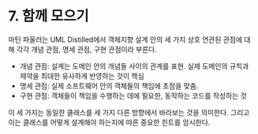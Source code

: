 # 7. 함께 모으기

마틴 파울러는 UML Distilled에서 객체지향 설계 안의 세 가지 상호 연관된 관점에 대해 각각 개념 관점, 명세 관점, 구현 관점이라 부른다.

- 개념 관점: 설계는 도메인 안의 개념들 사이의 관계를 표현. 실제 도메인의 규칙과 제약을 최대한 유사하게 반영하는 것이 핵심
- 명세 관점: 실제 소프트웨어 안의 객체들의 책임에 초점을 맞춤.
- 구현 관점: 객체들이 책임을 수행하는 데에 필요한, 동작하는 코드를 작성하는 것

이 세 가지는 동일한 클래스를 세 가지 다른 방향에서 바라보는 것을 의미한다. 그리고 이는 클래스를 어떻게 설계해야 하는지에 따른 중요한 힌트를 암시한다.